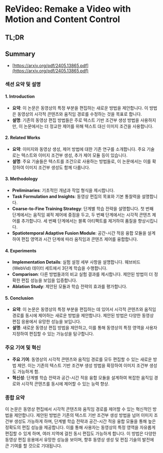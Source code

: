 # ReVideo: Remake a Video with Motion and Content Control
## TL;DR
## Summary
- [https://arxiv.org/pdf/2405.13865.pdf](https://arxiv.org/pdf/2405.13865.pdf)

### 섹션 요약 및 설명

#### 1. Introduction
- **요약**: 이 논문은 동영상의 특정 부분을 편집하는 새로운 방법을 제안합니다. 이 방법은 동영상의 시각적 콘텐츠와 움직임 경로를 수정하는 것을 목표로 합니다.
- **설명**: 기존의 동영상 편집 방법들은 주로 텍스트 기반 조건부 생성 방법을 사용하지만, 이 논문에서는 더 정교한 제어를 위해 텍스트 대신 이미지 조건을 사용합니다.

#### 2. Related Works
- **요약**: 이미지와 동영상 생성, 제어 방법에 대한 기존 연구를 소개합니다. 주요 기술로는 텍스트와 이미지 조건부 생성, 추가 제어 모듈 등이 있습니다.
- **설명**: 주요 기술들은 텍스트를 조건으로 사용하는 방법들로, 이 논문에서는 이를 확장하여 이미지 조건부 생성도 함께 다룹니다.

#### 3. Methodology
- **Preliminaries**: 기초적인 개념과 작업 형식을 제시합니다.
- **Task Formulation and Insights**: 동영상 편집의 목표와 기본 통찰력을 설명합니다.
- **Coarse-to-Fine Training Strategy**: 단계별 학습 전략을 설명합니다. 첫 번째 단계에서는 움직임 궤적 제어에 중점을 두고, 두 번째 단계에서는 시각적 콘텐츠 제어를 추가합니다. 세 번째 단계에서는 블록 아티팩트를 제거하여 품질을 향상시킵니다.
- **Spatiotemporal Adaptive Fusion Module**: 공간-시간 적응 융합 모듈을 설계하여 편집 영역과 시간 단계에 따라 움직임과 콘텐츠 제어를 융합합니다.

#### 4. Experiments
- **Implementation Details**: 실험 설정 세부 사항을 설명합니다. 웨브비드(WebVid) 데이터 세트에서 3단계 학습을 수행합니다.
- **Comparison**: 다른 방법들과의 비교 실험 결과를 제시합니다. 제안된 방법이 더 정확한 편집 성능을 보임을 입증합니다.
- **Ablation Study**: 제안된 모듈과 학습 전략의 효과를 평가합니다.

#### 5. Conclusion
- **요약**: 이 논문은 동영상의 특정 부분을 편집하는 데 있어서 시각적 콘텐츠와 움직임 경로를 동시에 제어하는 새로운 방법을 제안합니다. 제안된 방법은 다양한 동영상 편집 응용에서 유망한 성능을 보입니다.
- **설명**: 새로운 동영상 편집 방법을 제안하고, 이를 통해 동영상의 특정 영역을 사용자 지정하여 편집할 수 있는 가능성을 탐구합니다.

### 주요 기여 및 혁신
- **주요 기여**: 동영상의 시각적 콘텐츠와 움직임 경로를 모두 편집할 수 있는 새로운 방법 제안. 이는 기존의 텍스트 기반 조건부 생성 방법을 확장하여 이미지 조건부 생성도 가능하게 함.
- **혁신성**: 단계별 학습 전략과 공간-시간 적응 융합 모듈을 설계하여 복잡한 움직임 경로와 시각적 콘텐츠를 동시에 제어할 수 있는 능력 향상.

### 종합 요약
이 논문은 동영상 편집에서 시각적 콘텐츠와 움직임 경로를 제어할 수 있는 혁신적인 방법을 제안합니다. 제안된 방법은 기존의 텍스트 기반 조건부 생성 방법을 넘어 이미지 조건부 생성도 가능하게 하며, 단계별 학습 전략과 공간-시간 적응 융합 모듈을 통해 높은 정확도의 편집 성능을 제공합니다. 이를 통해 사용자는 동영상의 특정 영역을 자유롭게 편집할 수 있게 하며, 여러 지역에 걸친 동시 편집도 가능하게 합니다. 이 방법은 다양한 동영상 편집 응용에서 유망한 성능을 보이며, 향후 동영상 생성 및 편집 기술의 발전에 큰 기여를 할 것으로 기대됩니다.